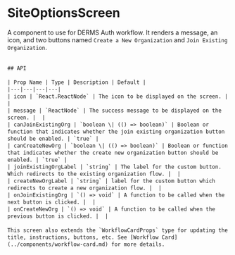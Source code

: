 # SiteOptionsScreen

A component to use for DERMS Auth workflow. It renders a message, an icon, and two buttons named `Create a New Organization` and `Join Existing Organization`.

<!-- TODO: This needs to be updatd in Full screen story -->
<!-- ![SiteOption](../../media/screens/success.png)

## Usage

```tsx
import { SiteOptionsScreenBase } from '@brightlayer-ui/react-auth-workflow';

...

<SiteOptionsScreen  /> -->
```

## API

| Prop Name | Type | Description | Default |
|---|---|---|---|
| icon | `React.ReactNode` | The icon to be displayed on the screen. |  |
| message | `ReactNode` | The success message to be displayed on the screen. |  |
| canJoinExistingOrg | `boolean \| (() => boolean)` | Boolean or function that indicates whether the join existing organization button should be enabled. | `true` |
| canCreateNewOrg | `boolean \| (() => boolean)` | Boolean or function that indicates whether the create new organization button should be enabled. | `true` |
| joinExistingOrgLabel | `string` | The label for the custom button. Which redirects to the existing organization flow. |  |
| createNewOrgLabel | `string` | label for the custom button which redirects to create a new organization flow. |  |
| onJoinExistingOrg | `() => void` | A function to be called when the next button is clicked. |  |
| onCreateNewOrg | `() => void` | A function to be called when the previous button is clicked. |  |

This screen also extends the `WorkflowCardProps` type for updating the title, instructions, buttons, etc. See [Workflow Card](../components/workflow-card.md) for more details.
  